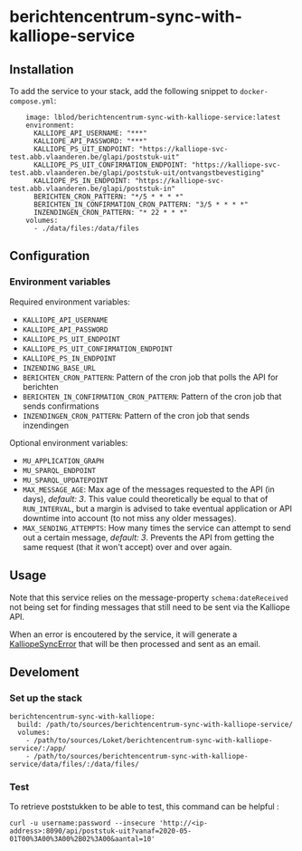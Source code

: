 # berichtencentrum-sync-with-kalliope-service

## Installation
To add the service to your stack, add the following snippet to `docker-compose.yml`:
```
    image: lblod/berichtencentrum-sync-with-kalliope-service:latest
    environment:
      KALLIOPE_API_USERNAME: "***"
      KALLIOPE_API_PASSWORD: "***"
      KALLIOPE_PS_UIT_ENDPOINT: "https://kalliope-svc-test.abb.vlaanderen.be/glapi/poststuk-uit"
      KALLIOPE_PS_UIT_CONFIRMATION_ENDPOINT: "https://kalliope-svc-test.abb.vlaanderen.be/glapi/poststuk-uit/ontvangstbevestiging"
      KALLIOPE_PS_IN_ENDPOINT: "https://kalliope-svc-test.abb.vlaanderen.be/glapi/poststuk-in"
      BERICHTEN_CRON_PATTERN: "*/5 * * * *"
      BERICHTEN_IN_CONFIRMATION_CRON_PATTERN: "3/5 * * * *"
      INZENDINGEN_CRON_PATTERN: "* 22 * * *"
    volumes:
      - ./data/files:/data/files
```

## Configuration

### Environment variables

Required environment variables:

* `KALLIOPE_API_USERNAME`
* `KALLIOPE_API_PASSWORD`
* `KALLIOPE_PS_UIT_ENDPOINT`
* `KALLIOPE_PS_UIT_CONFIRMATION_ENDPOINT`
* `KALLIOPE_PS_IN_ENDPOINT`
* `INZENDING_BASE_URL`
* `BERICHTEN_CRON_PATTERN`: Pattern of the cron job that polls the API for berichten
* `BERICHTEN_IN_CONFIRMATION_CRON_PATTERN`: Pattern of the cron job that sends confirmations
* `INZENDINGEN_CRON_PATTERN`: Pattern of the cron job that sends inzendingen

Optional environment variables:

* `MU_APPLICATION_GRAPH`
* `MU_SPARQL_ENDPOINT`
* `MU_SPARQL_UPDATEPOINT`
* `MAX_MESSAGE_AGE`: Max age of the messages requested to the API (in days), _default: 3_. This value could theoretically be equal to that of `RUN_INTERVAL`, but a margin is advised to take eventual application or API downtime into account (to not miss any older messages).
* `MAX_SENDING_ATTEMPTS`: How many times the service can attempt to send out a certain message, _default: 3_. Prevents the API from getting the same request (that it won't accept) over and over again.

## Usage

Note that this service relies on the message-property `schema:dateReceived` not being set for finding messages that still need to be sent via the Kalliope API.

When an error is encoutered by the service, it will generate a [KalliopeSyncError](https://github.com/lblod/sync-with-kalliope-error-notification-service#kalliope-sync-error) that will be then processed and sent as an email.

## Develoment

### Set up the stack

```
berichtencentrum-sync-with-kalliope:
  build: /path/to/sources/berichtencentrum-sync-with-kalliope-service/
  volumes:
    - /path/to/sources/Loket/berichtencentrum-sync-with-kalliope-service/:/app/
    - /path/to/sources/berichtencentrum-sync-with-kalliope-service/data/files/:/data/files/
```

### Test

To retrieve poststukken to be able to test, this command can be helpful :

```
curl -u username:password --insecure 'http://<ip-address>:8090/api/poststuk-uit?vanaf=2020-05-01T00%3A00%3A00%2B02%3A00&aantal=10'
```

